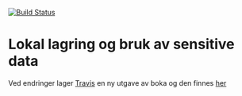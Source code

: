 [![Build Status](https://travis-ci.org/areedv/docSens.png)](https://travis-ci.org/areedv/docSens)

# Lokal lagring og bruk av sensitive data

Ved endringer lager [Travis](https://travis-ci.org/) en ny utgave av boka og
den finnes [her](https://areedv.github.io/docSens/)

